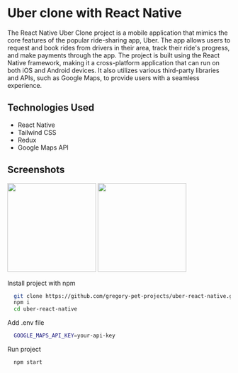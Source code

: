 # Uber clone with React Native
The React Native Uber Clone project is a mobile application that mimics the core features of the popular ride-sharing app, Uber. The app allows users to request and book rides from drivers in their area, track their ride's progress, and make payments through the app. The project is built using the React Native framework, making it a cross-platform application that can run on both iOS and Android devices. It also utilizes various third-party libraries and APIs, such as Google Maps, to provide users with a seamless experience.

## Technologies Used
- React Native
- Tailwind CSS
- Redux
- Google Maps API

## Screenshots
<div align="left">
    <img src="https://firebasestorage.googleapis.com/v0/b/pet-projects-db.appspot.com/o/Portfolio%20previews%2Fuber%2FScreenshot%202023-04-21%20at%2015.19.48.png?alt=media&token=725ca650-0504-4b21-8bf7-c6012ae8d098" width="200px"</img> 
     <img src="https://firebasestorage.googleapis.com/v0/b/pet-projects-db.appspot.com/o/Portfolio%20previews%2Fuber%2FScreenshot%202023-04-21%20at%2015.20.06.png?alt=media&token=46d4611d-ac8f-40a1-aed6-953bcdb7e6a4" width="200px"</img> 
</div>

Install project with npm

```bash
  git clone https://github.com/gregory-pet-projects/uber-react-native.git
  npm i
  cd uber-react-native
```

Add .env file
```bash
  GOOGLE_MAPS_API_KEY=your-api-key
```
Run project
```bash
  npm start
```
